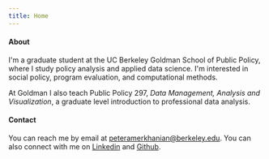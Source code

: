 ```yaml
---
title: Home
---
```


#### About
I'm a graduate student at the UC Berkeley Goldman School of Public Policy, where I study policy analysis and applied data science. I'm interested in social policy, program evaluation, and computational methods.

At Goldman I also teach Public Policy 297, *Data Management, Analysis and Visualization*, a graduate level introduction to professional data analysis. 

#### Contact
You can reach me by email at [peteramerkhanian@berkeley.edu](mailto:peteramerkhanian@berkeley.edu). You can also connect with me on [Linkedin](https://www.linkedin.com/in/peteramerkhanian/) and [Github](https://github.com/peter-amerkhanian).
